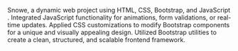 Snowe, a dynamic web project using HTML, CSS, Bootstrap, and JavaScript .
Integrated JavaScript functionality for animations, form validations, or real-time updates.
Applied CSS customizations to modify Bootstrap components for a unique and visually appealing design.
Utilized Bootstrap utilities to create a clean, structured, and scalable frontend framework.
